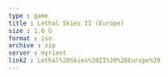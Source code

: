 ```yaml
---
type : game
title : Lethal Skies II (Europe)
size : 1.6 G
format : iso
archive : zip
server : myrient
link2 : Lethal%20Skies%20II%20%28Europe%29
---
```


